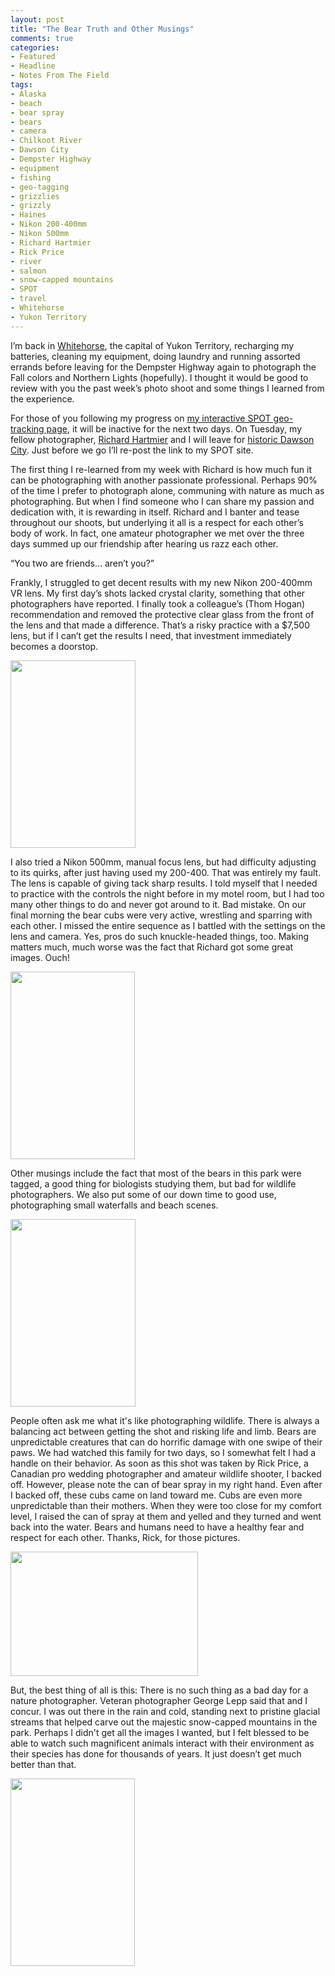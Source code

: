 ```yaml
---
layout: post
title: "The Bear Truth and Other Musings"
comments: true
categories:
- Featured
- Headline
- Notes From The Field
tags:
- Alaska
- beach
- bear spray
- bears
- camera
- Chilkoot River
- Dawson City
- Dempster Highway
- equipment
- fishing
- geo-tagging
- grizzlies
- grizzly
- Haines
- Nikon 200-400mm
- Nikon 500mm
- Richard Hartmier
- Rick Price
- river
- salmon
- snow-capped mountains
- SPOT
- travel
- Whitehorse
- Yukon Territory
---
```

I’m back in <a href="http://blog.lesterpickerphoto.com/2011/02/13/whitehorse-yukon-gateway-to-the-north/">Whitehorse</a>, the capital of Yukon Territory, recharging my batteries, cleaning my equipment, doing laundry and running assorted errands before leaving for the Dempster Highway again to photograph the Fall colors and Northern Lights (hopefully). I thought it would be good to review with you the past week’s photo shoot and some things I learned from the experience.

For those of you following my progress on <a href="http://share.findmespot.com/shared/faces/viewspots.jsp?glId=0kZSlrkmUT5roDXDQ9VAGrsoTydOkgGEl">my interactive SPOT geo-tracking page</a>, it will be inactive for the next two days. On Tuesday, my fellow photographer, <a href="http://www.hartmier.com">Richard Hartmier</a> and I will leave for <a href="http://blog.lesterpickerphoto.com/2011/02/10/dawson-city-or-bust/">historic Dawson City</a>. Just before we go I’ll re-post the link to my SPOT site.

The first thing I re-learned from my week with Richard is how much fun it can be photographing with another passionate professional. Perhaps 90% of the time I prefer to photograph alone, communing with nature as much as photographing. But when I find someone who I can share my passion and dedication with, it is rewarding in itself. Richard and I banter and tease throughout our shoots, but underlying it all is a respect for each other’s body of work. In fact, one amateur photographer we met over the three days summed up our friendship after hearing us razz each other.

“You two are friends… aren’t you?”

Frankly, I struggled to get decent results with my new Nikon 200-400mm VR lens. My first day’s shots lacked crystal clarity, something that other photographers have reported. I finally took a colleague’s (Thom Hogan) recommendation and removed the protective clear glass from the front of the lens and that made a difference. That’s a risky practice with a $7,500 lens, but if I can’t get the results I need, that investment immediately becomes a doorstop.

<a href="http://blog.lesterpickerphoto.com/wp-content/uploads/2011/08/LAP_5284.jpg"><img class="size-medium wp-image-1508" title="LAP_5284" src="http://blog.lesterpickerphoto.com/wp-content/uploads/2011/08/LAP_5284-200x300.jpg" alt="" width="200" height="300"></a>

I also tried a Nikon 500mm, manual focus lens, but had difficulty adjusting to its quirks, after just having used my 200-400. That was entirely my fault. The lens is capable of giving tack sharp results. I told myself that I needed to practice with the controls the night before in my motel room, but I had too many other things to do and never got around to it. Bad mistake. On our final morning the bear cubs were very active, wrestling and sparring with each other. I missed the entire sequence as I battled with the settings on the lens and camera. Yes, pros do such knuckle-headed things, too. Making matters much, much worse was the fact that Richard got some great images. Ouch!

<a href="http://blog.lesterpickerphoto.com/wp-content/uploads/2011/08/LAP_5276.jpg"><img class="size-medium wp-image-1509" title="LAP_5276" src="http://blog.lesterpickerphoto.com/wp-content/uploads/2011/08/LAP_5276-199x300.jpg" alt="" width="199" height="300"></a>

Other musings include the fact that most of the bears in this park were tagged, a good thing for biologists studying them, but bad for wildlife photographers. We also put some of our down time to good use, photographing small waterfalls and beach scenes.

<a href="http://blog.lesterpickerphoto.com/wp-content/uploads/2011/08/LAP2386.jpg"><img class="size-medium wp-image-1511" title="_LAP2386" src="http://blog.lesterpickerphoto.com/wp-content/uploads/2011/08/LAP2386-200x300.jpg" alt="" width="200" height="300"></a>

People often ask me what it's like photographing wildlife. There is always a balancing act between getting the shot and risking life and limb. Bears are unpredictable creatures that can do horrific damage with one swipe of their paws. We had watched this family for two days, so I somewhat felt I had a handle on their behavior. As soon as this shot was taken by Rick Price, a Canadian pro wedding photographer and amateur wildlife shooter, I backed off. However, please note the can of bear spray in my right hand. Even after I backed off, these cubs came on land toward me. Cubs are even more unpredictable than their mothers. When they were too close for my comfort level, I raised the can of spray at them and yelled and they turned and went back into the water. Bears and humans need to have a healthy fear and respect for each other. Thanks, Rick, for those pictures.

<a href="http://blog.lesterpickerphoto.com/wp-content/uploads/2011/08/DSC_4958.jpg"><img class="size-medium wp-image-1510" title="DSC_4958" src="http://blog.lesterpickerphoto.com/wp-content/uploads/2011/08/DSC_4958-300x199.jpg" alt="" width="300" height="199"></a>

But, the best thing of all is this: There is no such thing as a bad day for a nature photographer. Veteran photographer George Lepp said that and I concur. I was out there in the rain and cold, standing next to pristine glacial streams that helped carve out the majestic snow-capped mountains in the park. Perhaps I didn't get all the images I wanted, but I felt blessed to be able to watch such magnificent animals interact with their environment as their species has done for thousands of years. It just doesn’t get much better than that.

<a href="http://blog.lesterpickerphoto.com/wp-content/uploads/2011/08/LAP2193.jpg"><img class="size-medium wp-image-1512" title="_LAP2193" src="http://blog.lesterpickerphoto.com/wp-content/uploads/2011/08/LAP2193-199x300.jpg" alt="" width="199" height="300"></a>